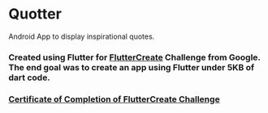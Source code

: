# Quotter

Android App to display inspirational quotes.

### Created using Flutter for [FlutterCreate](https://flutter.dev/create) Challenge from Google. The end goal was to create an app using Flutter under 5KB of dart code.

### [Certificate of Completion of FlutterCreate Challenge](https://www.credential.net/a0rdblls?key=8938a64459cae1a2484b625f37a1cea42a09884bd7dd077ad9ab8735f93ad40a)





